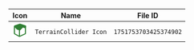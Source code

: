 | Icon | Name | File ID |
| ---  | ---  | ---     |
| ![](TerrainCollider%20Icon.png) | `TerrainCollider Icon` | `1751753703425374902` |
